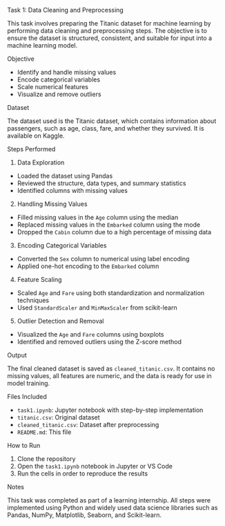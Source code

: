 Task 1: Data Cleaning and Preprocessing

This task involves preparing the Titanic dataset for machine learning by performing data cleaning and preprocessing steps. The objective is to ensure the dataset is structured, consistent, and suitable for input into a machine learning model.

Objective

- Identify and handle missing values
- Encode categorical variables
- Scale numerical features
- Visualize and remove outliers

 Dataset

The dataset used is the Titanic dataset, which contains information about passengers, such as age, class, fare, and whether they survived. It is available on Kaggle.

Steps Performed

1. Data Exploration
- Loaded the dataset using Pandas
- Reviewed the structure, data types, and summary statistics
- Identified columns with missing values

 2. Handling Missing Values
- Filled missing values in the `Age` column using the median
- Replaced missing values in the `Embarked` column using the mode
- Dropped the `Cabin` column due to a high percentage of missing data

 3. Encoding Categorical Variables
- Converted the `Sex` column to numerical using label encoding
- Applied one-hot encoding to the `Embarked` column

 4. Feature Scaling
- Scaled `Age` and `Fare` using both standardization and normalization techniques
- Used `StandardScaler` and `MinMaxScaler` from scikit-learn

 5. Outlier Detection and Removal
- Visualized the `Age` and `Fare` columns using boxplots
- Identified and removed outliers using the Z-score method

Output

The final cleaned dataset is saved as `cleaned_titanic.csv`. It contains no missing values, all features are numeric, and the data is ready for use in model training.

Files Included

- `task1.ipynb`: Jupyter notebook with step-by-step implementation
- `titanic.csv`: Original dataset
- `cleaned_titanic.csv`: Dataset after preprocessing
- `README.md`: This file

How to Run

1. Clone the repository
2. Open the `task1.ipynb` notebook in Jupyter or VS Code
3. Run the cells in order to reproduce the results

Notes

This task was completed as part of a learning internship. All steps were implemented using Python and widely used data science libraries such as Pandas, NumPy, Matplotlib, Seaborn, and Scikit-learn.
